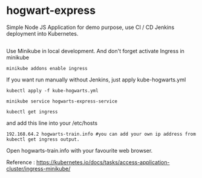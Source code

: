 # hogwart-express

Simple Node JS Application for demo purpose, use CI / CD Jenkins deployment into Kubernetes. 

##

Use Minikube in local development. And don't forget activate Ingress in minikube

`minikube addons enable ingress`

If you want run manually without Jenkins, just apply kube-hogwarts.yml

`kubectl apply -f kube-hogwarts.yml`

`minikube service hogwarts-express-service`

`kubectl get ingress`

and add this line into your /etc/hosts

`192.168.64.2 hogwarts-train.info #you can add your own ip address from kubectl get ingress output. `

Open hogwarts-train.info with your favourite web browser. 

Reference : 
https://kubernetes.io/docs/tasks/access-application-cluster/ingress-minikube/



